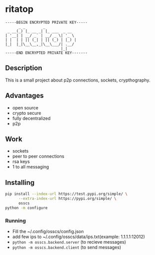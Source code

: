 # ritatop

```
-----BEGIN ENCRYPTED PRIVATE KEY-----
      _ _        _              
 _ __(_) |_ __ _| |_ ___  _ __  
| '__| | __/ _` | __/ _ \| '_ \ 
| |  | | || (_| | || (_) | |_) |
|_|  |_|\__\__,_|\__\___/| .__/ 
                         |_|    
-----END ENCRYPTED PRIVATE KEY-------
```

## Description

This is a small project about p2p connections, sockets, crypthography.

## Advantages

 - open source
 - crypto secure
 - fully decentralized
 - p2p

## Work

 - sockets
 - peer to peer connections
 - rsa keys
 - 1 to all messaging

## Installing

```bash
pip install --index-url https://test.pypi.org/simple/ \
      --extra-index-url https://pypi.org/simple/ \
      osscs
python -m configure
```

### Running

 - Fill the ~/.config/osscs/config.json
 - add few ips to ~/.config/osscs/data/ips.txt(example: 1.1.1.1:12012)
 - `python -m osscs.backend.server` (to recieve messages)
 - `python -m osscs.backend.client` (to send messages)

